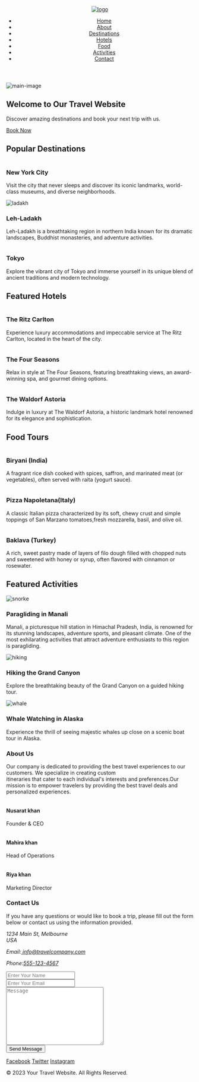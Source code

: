 <!DOCTYPE html>
<html lang="en">
  <head>
    <meta charset="UTF-8" />
    <meta http-equiv="X-UA-Compatible" content="IE=edge" />
    <meta name="viewport" content="width=device-width, initial-scale=1.0" />
    <title>Travel Website</title>
   <link rel="stylesheet" href="style.css">
  </head>
  <body>
    <header>
      <header>
        <div class="logo">
          <a href="#"><img src="travellogo.png" alt="logo" /></a>
        </div>
        <nav class="nav-menu">
          <ul>
            <li><a href="#Home">Home</a></li>
            <li><a href="#about">About</a></li>
            <li><a href="#destinations">Destinations</a></li>
            <li><a href="#hotels">Hotels</a></li>
            <li><a href="#foods">Food</a></li>
            <li><a href="#activites">Activities</a></li>
            <li><a href="#contact">Contact</a></li>
          </ul>
        </nav>
      </header>
    </header>
    <main>
      <section class="one">
        <div class="main-image">
          <img src="background img.png" alt="main-image" />
        </div>
        <div class="content">
          <h1>Welcome to Our Travel Website</h1>
          <p>Discover amazing destinations and book your next trip with us.</p>
          <a href="#" class="button">Book Now</a>
        </div>
      </section>
      <!-- Destinations -->
      <section id="destinations" class="destinations">
        <h2>Popular Destinations</h2>
        <div class="destination-grid">
          <div class="destination-item">
            <img src="new york.png" alt="" />
            <h3>New York City</h3>
            <p>
              Visit the city that never sleeps and discover its iconic
              landmarks, world-class museums, and diverse neighborhoods.
            </p>
          </div>
          <div class="destination-item">
            <img src="ladakh.png" alt="ladakh" />
            <h3>Leh-Ladakh</h3>
            <p>
              Leh-Ladakh is a breathtaking region in northern India known
             for its dramatic landscapes, Buddhist monasteries, and adventure activities.
            </p>
          </div>
          <div class="destination-item">
            <img src="tokyo.png" alt="" />
            <h3>Tokyo</h3>
            <p>
              Explore the vibrant city of Tokyo and immerse yourself in its
              unique blend of ancient traditions and modern technology.
            </p>
          </div>
        </div>
      </section>
      <section id="hotels" class="destinations">
        <h2>Featured Hotels</h2>
        <div class="destination-grid">
          <div class="destination-item">
            <img src="hotel1.png" alt="" />
            <h3>The Ritz Carlton</h3>
            <p>
              Experience luxury accommodations and impeccable service at The
              Ritz Carlton, located in the heart of the city.
            </p>
          </div>
          <div class="destination-item">
            <img src="hotel2.png" alt="" />
            <h3>The Four Seasons</h3>
            <p>
              Relax in style at The Four Seasons, featuring breathtaking views,
              an award-winning spa, and gourmet dining options.
            </p>
          </div>
          <div class="destination-item">
            <img src="hotel3.png" alt="" />
            <h3>The Waldorf Astoria</h3>
            <p>
              Indulge in luxury at The Waldorf Astoria, a historic landmark
              hotel renowned for its elegance and sophistication.
            </p>
          </div>
        </div>
      </section>
        <section id="foods" class="destinations">
          <h2>Food Tours</h2>
          <div class="destination-grid">
          <div class="destination-item">
          <img src="briyani.png" alt="" />
          <h3> Biryani (India)</h3>
          <p>
              A fragrant rice dish cooked with spices, saffron, and marinated meat (or vegetables), 
              often served with raita (yogurt sauce).
          </p>
        </div>
        <div class="destination-item">
          <img src="pizza.png" alt="" />
          <h3>Pizza Napoletana(Italy)</h3>
          <p>A classic Italian pizza characterized by its soft, chewy crust and simple toppings of 
            San Marzano tomatoes,fresh mozzarella, basil, and olive oil.</p>
        </div>
        <div class="destination-item">
          <img src="baklava2.png" alt="" />
          <h3>Baklava (Turkey)</h3>
          <p>
            A rich, sweet pastry made of layers of filo dough filled with chopped nuts and sweetened 
            with honey or syrup, often flavored with cinnamon or rosewater.
          </p>
        </div>
        </div>
        </section>
      <section id="activites" class="destinations">
        <h2>Featured Activities</h2>
        <div class="destination-grid">
          <div class="destination-item">
            <img src="paraglding.png" alt="snorke" />
            <h3>Paragliding in Manali</h3>
            <p>
              Manali, a picturesque hill station in Himachal Pradesh, India, is renowned for its stunning 
              landscapes, adventure sports, and pleasant climate. One of the most exhilarating activities that attract adventure enthusiasts to this region is paragliding. 
            </p>
          </div>
          <div class="destination-item">
            <img src="hiking.png" alt="hiking" />
            <h3>Hiking the Grand Canyon</h3>
            <p>
              Explore the breathtaking beauty of the Grand Canyon on a
              guided hiking tour.
            </p>
          </div>
          <div class="destination-item">
            <img src="whale.png" alt="whale" />
            <h3>Whale Watching in Alaska</h3>
            <p>
              Experience the thrill of seeing majestic whales up close on a 
              scenic boat tour in Alaska.
            </p>
        </div>
      </section>
      <section id="about" class="about">
        <h3>About Us</h3>
        <p>
          Our company is dedicated to providing the best travel experiences to
          our customers. We specialize in creating custom<br> itineraries that cater
          to each individual's interests and preferences.Our mission is to empower 
          travelers by providing the best travel deals and personalized experiences.
        </p>
        <div class="team-members">
          <div class="team-member">
            <img src="nuss.png" alt=""/>
            <h4>Nusarat khan</h4>
            <p>Founder & CEO</p>
          </div>
          <div class="team-member">
            <img src="mahira.png" alt=""/>
            <h4>Mahira khan</h4>
            <p>Head of Operations</p>
          </div>
          <div class="team-member">
            <img src="riya.png" alt="" />
            <h4>Riya khan</h4>
            <p>Marketing Director</p>
          </div>
        </div>
      </section>
</body>
</html>
      <section id="contact" class="contact">
        <h3>Contact Us</h3>
        <div class="contact-info">
          <p>
            If you have any questions or would like to book a trip, please fill
            out the form below or contact us using the information provided.
          </p>
      <address class="address">
            <p>1234 Main St, Melbourne<br>
            USA </p>
            <p>Email:<a href="mailto:info@travelcompany.com">
              info@travelcompany.com</a></p>
            <p>Phone:<a href="tel:555-123-4567">555-123-4567</a></p>
      </address>
        </div>
        <form action="#" class="form">
          <div class="form-group">
            <input type="name" name="name" id="name" placeholder="Enter Your Name" />
          </div>
          <div class="form-group">
            <input type="email" name="email" id="email" placeholder="Enter Your Email"/>
          </div>
          <div class="form-group">
            <textarea name="textarea" id="textarea" cols="30" rows="10" placeholder="Message" ></textarea>
          </div>
          <button type="submit">Send Message</button>
        </form>
      </section>
      <footer>
        <div class="social-icons">
          <a href="https://www.facebook.com/" target="_blank">Facebook</a>
          <a href="https://www.twitter.com/" target="_blank">Twitter</a>
          <a href="https://www.instagram.com/" target="_blank">Instagram</a>
        </div>
        <p>&copy; 2023 Your Travel Website. All Rights Reserved.</p>
      </footer>
    </main>
  </body>
</html>
